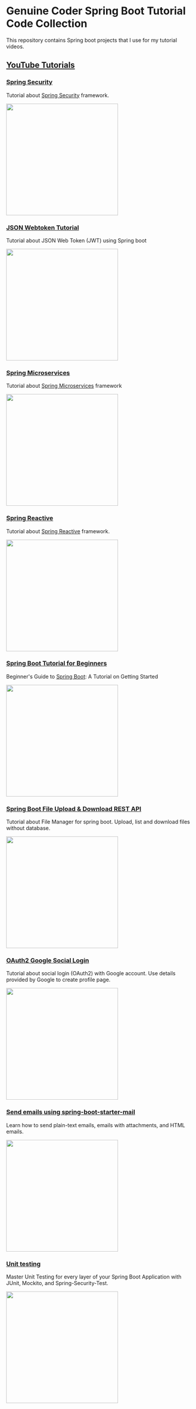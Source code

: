 # Genuine Coder Spring Boot Tutorial Code Collection
This repository contains Spring boot projects that I use for my tutorial videos.

## [YouTube Tutorials](https://www.youtube.com/channel/UCCXbhmjID-T2I0KfuDPbi6A)

### [Spring Security](https://youtu.be/9J-b6OlPy24)
Tutorial about [Spring Security](https://spring.io/projects/spring-security) framework. 
<p align="left">
  <a href="https://youtu.be/9J-b6OlPy24">
    <img height="300" src="https://i.imgur.com/0RN8UY6.jpeg">
  </a>
</p>

### [JSON Webtoken Tutorial](https://youtu.be/HYBRBkYtpeo)
Tutorial about JSON Web Token (JWT) using Spring boot
<p align="left">
  <a href="https://youtu.be/HYBRBkYtpeo">
    <img height="300" src="https://i.imgur.com/OEvadzG.png">
  </a>
</p>

### [Spring Microservices](https://youtu.be/MrSECdSIaOg)
Tutorial about [Spring Microservices](https://spring.io/microservices) framework
<p align="left">
  <a href="https://youtu.be/MrSECdSIaOg">
    <img height="300" src="https://i.imgur.com/JeJ8YL1.jpeg">
  </a>
</p>

### [Spring Reactive](https://youtu.be/y3ySZkSgWik)
Tutorial about [Spring Reactive](https://spring.io/reactive) framework. 
<p align="left">
  <a href="https://youtu.be/y3ySZkSgWik">
    <img height="300" src="https://i.imgur.com/G2Tn8HH.jpeg">
  </a>
</p>

### [Spring Boot Tutorial for Beginners](https://youtu.be/fm4RtXFiP7Y)
Beginner's Guide to [Spring Boot](https://spring.io/projects/spring-boot): A Tutorial on Getting Started
<p align="left">
  <a href="https://youtu.be/fm4RtXFiP7Y">
    <img height="300" src="https://i.imgur.com/apG3HPD.png">
  </a>
</p>

### [Spring Boot File Upload & Download REST API](https://youtu.be/wW0nVc2NlhA)
Tutorial about File Manager for spring boot. Upload, list and download files without database.
<p align="left">
  <a href="https://youtu.be/wW0nVc2NlhA">
    <img height="300" src="https://i.imgur.com/Q9FxPGf.jpeg">
  </a>
</p>

### [OAuth2 Google Social Login](https://youtu.be/tIaWE9WthSQ)
Tutorial about social login (OAuth2) with Google account. Use details provided by Google to create profile page.
<p align="left">
  <a href="https://youtu.be/tIaWE9WthSQ">
    <img height="300" src="https://i.imgur.com/bWSTfBd.jpeg">
  </a>
</p>

### [Send emails using spring-boot-starter-mail](https://youtu.be/kLMUS0-PznE)
Learn how to send plain-text emails, emails with attachments, and HTML emails.
<p align="left">
  <a href="https://youtu.be/kLMUS0-PznE">
    <img height="300" src="https://i.imgur.com/B46c7ts.jpeg">
  </a>
</p>

### [Unit testing](https://youtu.be/id_esCeLZBo)
Master Unit Testing for every layer of your Spring Boot Application with JUnit, Mockito, and Spring-Security-Test.
<p align="left">
  <a href="https://youtu.be/id_esCeLZBo">
    <img height="300" src="https://i.imgur.com/SKLgPl3.jpeg">
  </a>
</p>
